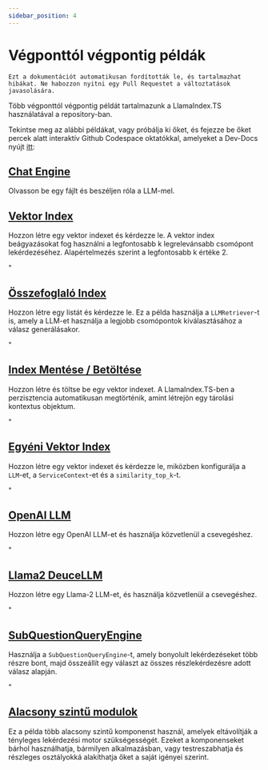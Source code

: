 ```yaml
---
sidebar_position: 4
---
```


# Végponttól végpontig példák

`Ezt a dokumentációt automatikusan fordították le, és tartalmazhat hibákat. Ne habozzon nyitni egy Pull Requestet a változtatások javasolására.`

Több végponttól végpontig példát tartalmazunk a LlamaIndex.TS használatával a repository-ban.

Tekintse meg az alábbi példákat, vagy próbálja ki őket, és fejezze be őket percek alatt interaktív Github Codespace oktatókkal, amelyeket a Dev-Docs nyújt [itt](https://codespaces.new/team-dev-docs/lits-dev-docs-playground?devcontainer_path=.devcontainer%2Fjavascript_ltsquickstart%2Fdevcontainer.json):

## [Chat Engine](https://github.com/run-llama/LlamaIndexTS/blob/main/examples/chatEngine.ts)

Olvasson be egy fájlt és beszéljen róla a LLM-mel.

## [Vektor Index](https://github.com/run-llama/LlamaIndexTS/blob/main/examples/vectorIndex.ts)

Hozzon létre egy vektor indexet és kérdezze le. A vektor index beágyazásokat fog használni a legfontosabb k legrelevánsabb csomópont lekérdezéséhez. Alapértelmezés szerint a legfontosabb k értéke 2.

"

## [Összefoglaló Index](https://github.com/run-llama/LlamaIndexTS/blob/main/examples/summaryIndex.ts)

Hozzon létre egy listát és kérdezze le. Ez a példa használja a `LLMRetriever`-t is, amely a LLM-et használja a legjobb csomópontok kiválasztásához a válasz generálásakor.

"

## [Index Mentése / Betöltése](https://github.com/run-llama/LlamaIndexTS/blob/main/examples/storageContext.ts)

Hozzon létre és töltse be egy vektor indexet. A LlamaIndex.TS-ben a perzisztencia automatikusan megtörténik, amint létrejön egy tárolási kontextus objektum.

"

## [Egyéni Vektor Index](https://github.com/run-llama/LlamaIndexTS/blob/main/examples/vectorIndexCustomize.ts)

Hozzon létre egy vektor indexet és kérdezze le, miközben konfigurálja a `LLM`-et, a `ServiceContext`-et és a `similarity_top_k`-t.

"

## [OpenAI LLM](https://github.com/run-llama/LlamaIndexTS/blob/main/examples/openai.ts)

Hozzon létre egy OpenAI LLM-et és használja közvetlenül a csevegéshez.

"

## [Llama2 DeuceLLM](https://github.com/run-llama/LlamaIndexTS/blob/main/examples/llamadeuce.ts)

Hozzon létre egy Llama-2 LLM-et, és használja közvetlenül a csevegéshez.

"

## [SubQuestionQueryEngine](https://github.com/run-llama/LlamaIndexTS/blob/main/examples/subquestion.ts)

Használja a `SubQuestionQueryEngine`-t, amely bonyolult lekérdezéseket több részre bont, majd összeállít egy választ az összes részlekérdezésre adott válasz alapján.

"

## [Alacsony szintű modulok](https://github.com/run-llama/LlamaIndexTS/blob/main/examples/lowlevel.ts)

Ez a példa több alacsony szintű komponenst használ, amelyek eltávolítják a tényleges lekérdezési motor szükségességét. Ezeket a komponenseket bárhol használhatja, bármilyen alkalmazásban, vagy testreszabhatja és részleges osztályokká alakíthatja őket a saját igényei szerint.
